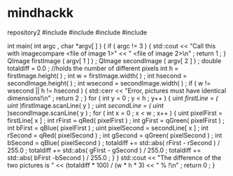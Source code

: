 # mindhackk
repository2
#include <QImage>
#include <cstdlib>
#include <QColor>
#include <iostream>
 
int main( int argc , char *argv[ ] ) {
if ( argc != 3 ) {
std::cout << "Call this with imagecompare <file of image 1>" 
<< " <file of image 2>\n" ;
return 1 ;
}
QImage firstImage ( argv[ 1 ] ) ;
QImage secondImage ( argv[ 2 ] ) ;
double totaldiff = 0.0 ; //holds the number of different pixels
int h = firstImage.height( ) ;
int w = firstImage.width( ) ;
int hsecond = secondImage.height( ) ;
int wsecond = secondImage.width( ) ;
if ( w != wsecond || h != hsecond ) {
std::cerr << "Error, pictures must have identical dimensions!\n" ;
return 2 ;
} 
for ( int y = 0 ; y < h ; y++ ) {
uint *firstLine = ( uint* )firstImage.scanLine( y ) ;
uint *secondLine = ( uint* )secondImage.scanLine( y ) ;
for ( int x = 0 ; x < w ; x++ ) {
uint pixelFirst = firstLine[ x ] ;
int rFirst = qRed( pixelFirst ) ;
int gFirst = qGreen( pixelFirst ) ;
int bFirst = qBlue( pixelFirst ) ;
uint pixelSecond = secondLine[ x ] ;
int rSecond = qRed( pixelSecond ) ;
int gSecond = qGreen( pixelSecond ) ;
int bSecond = qBlue( pixelSecond ) ;
totaldiff += std::abs( rFirst - rSecond ) / 255.0 ;
totaldiff += std::abs( gFirst - gSecond ) / 255.0 ;
totaldiff += std::abs( bFirst -bSecond ) / 255.0 ;
}
}
std::cout << "The difference of the two pictures is " <<
(totaldiff * 100) / (w * h * 3) << " % !\n" ;
return 0 ;
}
